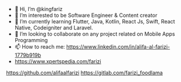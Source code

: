 - 👋 Hi, I’m @kingfariz
- 👀 I’m interested to be Software Engineer & Content creator
- 🌱 I’m currently learning Flutter, Java, Kotlin, React Js, Swift, React Native, Codeigniter and Laravel.
- 💞️ I’m looking to collaborate on any project related on Mobile Apps Programming
- 📫 How to reach me: https://www.linkedin.com/in/alifa-al-farizi-1779b919b
- https://www.xpertspedia.com/farizi


https://github.com/alifaalfarizi
https://gitlab.com/farizi_foodlama
<!---
kingfariz/kingfariz is a ✨ special ✨ repository because its `README.md` (this file) appears on your GitHub profile.
You can click the Preview link to take a look at your changes.
--->
